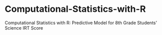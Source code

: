 # Computational-Statistics-with-R
Computational Statistics with R: Predictive Model for 8th Grade Students’ Science IRT Score
